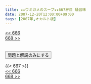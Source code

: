 ```yaml
---
title: ★★ウミガメのスープ★★667杯目 騒音味
date: 2007-12-20T12:00:00+09:00
tags: [2007年,オカルト板]
---
```

<div class="th_left"><a href="../666"><< 666</a></div>
<div class="th_right"><a href="../668">668 >></a></div>
<br><br>
<script src="../../js/cupsoup.js"></script>
<form>
<input type="button" value="問題と解説のみにする" onClick="toggleCupsoup()">
</form>
{{< 667 >}}
<div class="th_left"><a href="../666"><< 666</a></div>
<div class="th_right"><a href="../668">668 >></a></div>